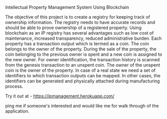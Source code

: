 Intellectual Property Management System Using Blockchain

The objective of this project is to create a registry for keeping track of ownership information. The registry needs to have accurate records and should be able to prove ownership of a registered property. Using blockchain as an IP registry has several advantages such as low cost of maintenance, increased transparency, reduced administrative burden. Each property has a transaction output which is termed as a coin. The coin belongs to the owner of the property. During the sale of the property, the coin belonging to the previous owner is spent and a new coin is assigned to the new owner. For owner identification, the transaction history is scanned from the genesis transaction to an unspent coin. The owner of the unspent coin is the owner of the property. In case of a real state we need a set of identifiers to which transaction outputs can be mapped. In other cases, the identifiers can be generated and physically attached during manufacturing process.

Try it out at - 
https://ipmanagement.herokuapp.com/


ping me if someone's interested and would like me for walk through of the application.


